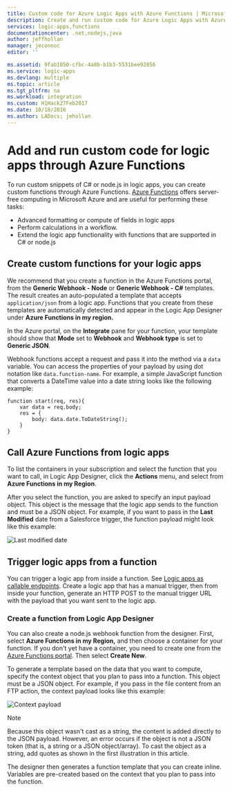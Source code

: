 ```yaml
---
title: Custom code for Azure Logic Apps with Azure Functions | Microsoft Docs
description: Create and run custom code for Azure Logic Apps with Azure Functions
services: logic-apps,functions
documentationcenter: .net,nodejs,java
author: jeffhollan
manager: jeconnoc
editor: ''

ms.assetid: 9fab1050-cfbc-4a8b-b1b3-5531bee92856
ms.service: logic-apps
ms.devlang: multiple
ms.topic: article
ms.tgt_pltfrm: na
ms.workload: integration
ms.custom: H1Hack27Feb2017
ms.date: 10/18/2016
ms.author: LADocs; jehollan
---
```


# Add and run custom code for logic apps through Azure Functions

To run custom snippets of C# or node.js in logic apps, 
you can create custom functions through Azure Functions. 
[Azure Functions](../azure-functions/functions-overview.md) 
offers server-free computing in Microsoft Azure and are useful for performing these tasks:

* Advanced formatting or compute of fields in logic apps
* Perform calculations in a workflow.
* Extend the logic app functionality with functions that are supported in C# or node.js

## Create custom functions for your logic apps

We recommend that you create a function in the Azure Functions portal, 
from the **Generic Webhook - Node** or **Generic Webhook - C#** templates. 
The result creates an auto-populated a template that accepts 
`application/json` from a logic app. Functions that you create 
from these templates are automatically detected and appear 
in the Logic App Designer under **Azure Functions in my region.**

In the Azure portal, on the **Integrate** pane for your function, 
your template should show that **Mode** set to **Webhook** 
and **Webhook type** is set to **Generic JSON**. 

Webhook functions accept a request and pass it into the method via a `data` variable. 
You can access the properties of your payload by using dot notation like `data.function-name`. 
For example, a simple JavaScript function that converts a DateTime value into a 
date string looks like the following example:

```
function start(req, res){
    var data = req.body;
    res = {
        body: data.date.ToDateString();
    }
}
```

## Call Azure Functions from logic apps

To list the containers in your subscription 
and select the function that you want to call, 
in Logic App Designer, click the **Actions** menu, 
and select from **Azure Functions in my Region**.

After you select the function, you are asked to specify an input payload object. 
This object is the message that the logic app sends to the function and must be a JSON object. 
For example, if you want to pass in the **Last Modified** date from a Salesforce trigger, 
the function payload might look like this example:

![Last modified date][1]

## Trigger logic apps from a function

You can trigger a logic app from inside a function. 
See [Logic apps as callable endpoints](logic-apps-http-endpoint.md). 
Create a logic app that has a manual trigger, then from inside your function, 
generate an HTTP POST to the manual trigger URL 
with the payload that you want sent to the logic app.

### Create a function from Logic App Designer

You can also create a node.js webhook function from the designer. 
First, select **Azure Functions in my Region,** 
and then choose a container for your function. 
If you don't yet have a container, you need to create one from the 
[Azure Functions portal](https://functions.azure.com/signin). 
Then select **Create New**.  

To generate a template based on the data that you want to compute, 
specify the context object that you plan to pass into a function. 
This object must be a JSON object. For example, 
if you pass in the file content from an FTP action, 
the context payload looks like this example:

![Context payload][2]

> [!NOTE]
> Because this object wasn't cast as a string, 
> the content is added directly to the JSON payload. 
> However, an error occurs if the object is not a JSON token 
> (that is, a string or a JSON object/array). 
> To cast the object as a string, add quotes 
> as shown in the first illustration in this article.
> 

The designer then generates a function template that you can create inline. Variables are pre-created based on the context that you plan to pass into the function.

<!--Image references-->
[1]: ./media/logic-apps-azure-functions/callfunction.png
[2]: ./media/logic-apps-azure-functions/createfunction.png
